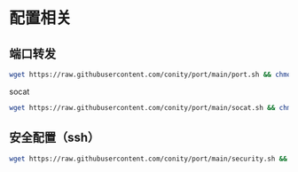 # 配置相关

## 端口转发
```bash
wget https://raw.githubusercontent.com/conity/port/main/port.sh && chmod +x port.sh && ./port.sh
```
socat
```bash
wget https://raw.githubusercontent.com/conity/port/main/socat.sh && chmod +x socat.sh && ./socat.sh
```

## 安全配置（ssh）
```bash
wget https://raw.githubusercontent.com/conity/port/main/security.sh && chmod +x security.sh && ./security.sh
```
